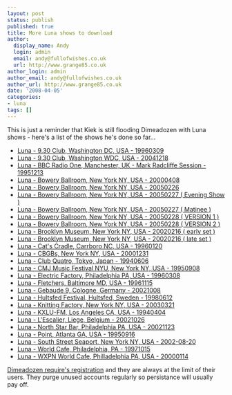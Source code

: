 ```yaml
---
layout: post
status: publish
published: true
title: More Luna shows to download
author:
  display_name: Andy
  login: admin
  email: andy@fullofwishes.co.uk
  url: http://www.grange85.co.uk
author_login: admin
author_email: andy@fullofwishes.co.uk
author_url: http://www.grange85.co.uk
date: '2008-04-05'
categories:
- luna
tags: []
---
```

<p>This is just a reminder that Kiek is still flooding Dimeadozen with Luna shows - here's a list of the shows he's done so far...</p>
<ul>
<li><a href="http://www.dimeadozen.org/torrents-details.php?id=190952&hit=1">Luna - 9.30 Club, Washington DC, USA - 19960309</a></li>
<li><a href="http://www.dimeadozen.org/torrents-details.php?id=190438&hit=1">Luna - 9.30 Club, Washington WDC, USA - 20041218</a></li>
<li><a href="http://www.dimeadozen.org/torrents-details.php?id=189410&hit=1">Luna - BBC Radio One, Manchester, UK - Mark Radcliffe Session - 19951213</a></li>
<li><a href="http://www.dimeadozen.org/torrents-details.php?id=188261&hit=1">Luna - Bowery Ballroom, New York NY, USA - 20000408</a></li>
<li><a href="http://www.dimeadozen.org/torrents-details.php?id=189911&hit=1">Luna - Bowery Ballroom, New York NY, USA - 20050226</a></li>
<li><a href="http://www.dimeadozen.org/torrents-details.php?id=190792&hit=1">Luna - Bowery Ballroom, New York NY, USA - 20050227 ( Evening Show )</a></li>
<li><a href="http://www.dimeadozen.org/torrents-details.php?id=189563&hit=1">Luna - Bowery Ballroom, New York NY, USA - 20050227 ( Matinee )</a></li>
<li><a href="http://www.dimeadozen.org/torrents-details.php?id=188429&hit=1">Luna - Bowery Ballroom, New York NY, USA - 20050228  ( VERSION 1 )</a></li>
<li><a href="http://www.dimeadozen.org/torrents-details.php?id=188477&hit=1">Luna - Bowery Ballroom, New York NY, USA - 20050228 ( VERSION 2 )</a></li>
<li><a href="http://www.dimeadozen.org/torrents-details.php?id=189348&hit=1">Luna - Brooklyn Museum, New York NY, USA - 20020216 ( early set )</a></li>
<li><a href="http://www.dimeadozen.org/torrents-details.php?id=189514&hit=1">Luna - Brooklyn Museum, New York NY, USA - 20020216 ( late set )</a></li>
<li><a href="http://www.dimeadozen.org/torrents-details.php?id=189291&hit=1">Luna - Cat's Cradle, Carrboro NC, USA - 19960120</a></li>
<li><a href="http://www.dimeadozen.org/torrents-details.php?id=190054&hit=1">Luna - CBGBs, New York NY, USA - 20001231</a></li>
<li><a href="http://www.dimeadozen.org/torrents-details.php?id=190588&hit=1">Luna - Club Quatro, Tokyo, Japan - 19940606</a></li>
<li><a href="http://www.dimeadozen.org/torrents-details.php?id=190196&hit=1">Luna - CMJ Music Festival NYU, New York NY, USA - 19950908</a></li>
<li><a href="http://www.dimeadozen.org/torrents-details.php?id=191323&hit=1">Luna - Electric Factory, Philadelphia PA, USA - 19960308</a></li>
<li><a href="http://www.dimeadozen.org/torrents-details.php?id=191348&hit=1">Luna - Fletchers, Baltimore MD, USA - 19961115</a></li>
<li><a href="http://www.dimeadozen.org/torrents-details.php?id=189755&hit=1">Luna - Gebaude 9, Cologne, Germany - 20021008</a></li>
<li><a href="http://www.dimeadozen.org/torrents-details.php?id=188283&hit=1">Luna - Hultsfed Festival, Hultsfed, Sweden - 19980612</a></li>
<li><a href="http://www.dimeadozen.org/torrents-details.php?id=188517&hit=1">Luna - Knitting Factory, New York NY, USA - 20030321</a></li>
<li><a href="http://www.dimeadozen.org/torrents-details.php?id=188583&hit=1">Luna - KXLU-FM, Los Angeles CA, USA - 19940404</a></li>
<li><a href="http://www.dimeadozen.org/torrents-details.php?id=188671&hit=1">Luna - L'Escalier, Liege, Belgium - 20021026</a></li>
<li><a href="http://www.dimeadozen.org/torrents-details.php?id=191245&hit=1">Luna - North Star Bar, Philadelphia PA, USA - 20021123</a></li>
<li><a href="http://www.dimeadozen.org/torrents-details.php?id=188376&hit=1">Luna - Point, Atlanta GA, USA - 19950916</a></li>
<li><a href="http://www.dimeadozen.org/torrents-details.php?id=190723&hit=1">Luna - South Street Seaport, New York NY, USA - 2002-08-20</a></li>
<li><a href="http://www.dimeadozen.org/torrents-details.php?id=188557&hit=1">Luna - World Cafe, Philadelphia, PA - 19971015</a></li>
<li><a href="http://www.dimeadozen.org/torrents-details.php?id=190572&hit=1">Luna - WXPN World Cafe, Philladelphia PA, USA - 20000114</a></li>
</ul>
<p><a href="http://www.dimeadozen.org/account-signup.php">Dimeadozen require's registration</a> and they are always at the limit of their users. They purge unused accounts regularly so persistance will usually pay off.</p>
